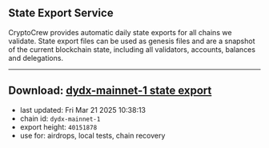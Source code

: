 ## State Export Service
CryptoCrew provides automatic daily state exports for all chains we validate. State export files can be used as genesis files and are a snapshot of the current blockchain state, including all validators, accounts, balances and delegations.

---
**Download: [dydx-mainnet-1 state export](https://dl-tyo.ccvalidators.com/SERVICE/dydx/dydx-mainnet-1_export_40151878.json)**
---

- last updated: Fri Mar 21 2025 10:38:13
- chain id: `dydx-mainnet-1`
- export height: `40151878`
- use for: airdrops, local tests, chain recovery
